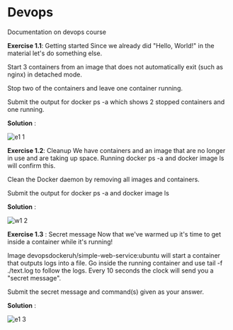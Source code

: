 # Devops
Documentation on devops course


**Exercise 1.1**: Getting started
Since we already did "Hello, World!" in the material let's do something else.

Start 3 containers from an image that does not automatically exit (such as nginx) in detached mode.

Stop two of the containers and leave one container running.

Submit the output for docker ps -a which shows 2 stopped containers and one running.

**Solution** : 

![e1 1](https://github.com/user-attachments/assets/fa3252c1-f137-4f59-8940-9cad665842df)


**Exercise 1.2**: Cleanup
We have containers and an image that are no longer in use and are taking up space. Running docker ps -a and docker image ls will confirm this.

Clean the Docker daemon by removing all images and containers.

Submit the output for docker ps -a and docker image ls

**Solution** : 

![w1 2](https://github.com/user-attachments/assets/dc204fa0-6bd6-4fbe-9b33-b2f87d68c537)


**Exercise 1.3** : Secret message
Now that we've warmed up it's time to get inside a container while it's running!

Image devopsdockeruh/simple-web-service:ubuntu will start a container that outputs logs into a file. Go inside the running container and use tail -f ./text.log to follow the logs. Every 10 seconds the clock will send you a "secret message".

Submit the secret message and command(s) given as your answer.

**Solution** : 

![e1 3](https://github.com/user-attachments/assets/ea765db4-f294-45a9-9ab3-a43c9423b0c6)




